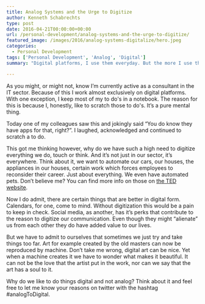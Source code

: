 ```yaml
---
title: Analog Systems and the Urge to Digitize
author: Kenneth Schabrechts
type: post
date: 2016-04-21T00:00:00+00:00
url: /personal-development/analog-systems-and-the-urge-to-digitize/
featured_image: /images/2016/analog-systems-digitalize/hero.jpeg
categories:
  - Personal Development
tags: ['Personal Development', 'Analog', 'Digital']
summary: "Digital platforms, I use them everyday. But the more I use them the more I want to switch to something analog. Why do we go so heavy on the digital transformation?"

---
```

  As you might, or might not, know I’m currently active as a consultant in the IT sector. Because of this I work almost exclusively on digital platforms. With one exception, I keep most of my to do's in a notebook. The reason for this is because I, honestly, like to scratch those to do's. It’s a pure mental thing.

  Today one of my colleagues saw this and jokingly said “You do know they have apps for that, right?”. I laughed, acknowledged and continued to scratch a to do.

  This got me thinking however, why do we have such a high need to digitize everything we do, touch or think. And it’s not just in our sector, it’s everywhere. Think about it, we want to automate our cars, our houses, the appliances in our houses, certain work which forces employees to reconsider their career. Just about everything. We even have automated pets. Don’t believe me? You can find more info on those on [the TED website](https://blog.ted.com/7-covetable-toys-that-blurred-the-line-between-robot-pet-and-friend/ "Ted: 7 covetable toys that blurred the line between robot pet and friend").

  Now I do admit, there are certain things that are better in digital form. Calendars, for one, come to mind. Without digitization this would be a pain to keep in check. Social media, as another, has it’s perks that contribute to the reason to digitize our communication. Even though they might “alienate” us from each other they do have added value to our lives.

  But we have to admit to ourselves that sometimes we just try and take things too far. Art for example created by the old masters can now be reproduced by machine. Don’t take me wrong, digital art can be nice. Yet when a machine creates it we have to wonder what makes it beautiful. It can not be the love that the artist put in the work, nor can we say that the art has a soul to it.

  Why do we like to do things digital and not analog? Think about it and feel free to let me know your reasons on twitter with the hashtag #analogToDigital.